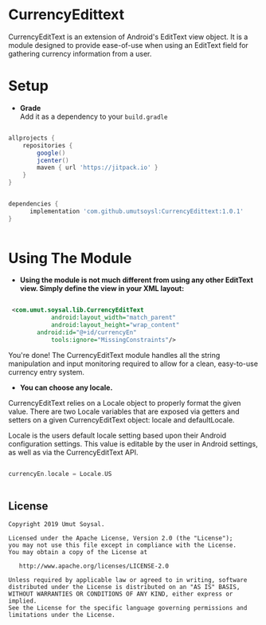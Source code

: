 # CurrencyEdittext
CurrencyEditText is an extension of Android's EditText view object. It is a module designed to provide ease-of-use when using an EditText field for gathering currency information from a user.


# Setup

* **Grade**  
Add it as a dependency to your `build.gradle`

```gradle

allprojects {
    repositories {
        google()
        jcenter()
        maven { url 'https://jitpack.io' }
    }
}
```

```gradle

dependencies {
      implementation 'com.github.umutsoysl:CurrencyEdittext:1.0.1'
}
	
```
# Using The Module

* **Using the module is not much different from using any other EditText view. Simply define the view in your XML layout:**

```xml

 <com.umut.soysal.lib.CurrencyEditText
            android:layout_width="match_parent"
            android:layout_height="wrap_content"
	    android:id="@+id/currencyEn"		       
            tools:ignore="MissingConstraints"/>

```
You're done! The CurrencyEditText module handles all the string manipulation and input monitoring required to allow for a clean, easy-to-use currency entry system.


* **You can choose any locale.**

CurrencyEditText relies on a Locale object to properly format the given value. There are two Locale variables that are exposed via getters and setters on a given CurrencyEditText object: locale and defaultLocale.

Locale is the users default locale setting based upon their Android configuration settings. This value is editable by the user in Android settings, as well as via the CurrencyEditText API. 

```kotlin

currencyEn.locale = Locale.US
	
```


License
--------


    Copyright 2019 Umut Soysal.

    Licensed under the Apache License, Version 2.0 (the "License");
    you may not use this file except in compliance with the License.
    You may obtain a copy of the License at

       http://www.apache.org/licenses/LICENSE-2.0

    Unless required by applicable law or agreed to in writing, software
    distributed under the License is distributed on an "AS IS" BASIS,
    WITHOUT WARRANTIES OR CONDITIONS OF ANY KIND, either express or implied.
    See the License for the specific language governing permissions and
    limitations under the License.
